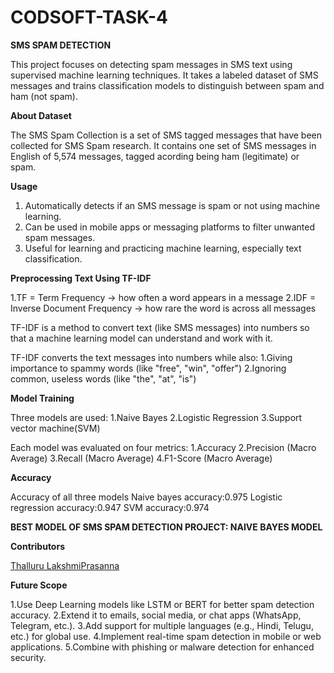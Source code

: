 # CODSOFT-TASK-4
**SMS SPAM DETECTION** 

This project focuses on detecting spam messages in SMS text using supervised machine learning techniques. It takes a labeled dataset of SMS messages and trains classification models to distinguish between spam and ham (not spam).

**About Dataset**

The SMS Spam Collection is a set of SMS tagged messages that have been collected for SMS Spam research. It contains one set of SMS messages in English of 5,574 messages, tagged acording being ham (legitimate) or spam.

**Usage**

1. Automatically detects if an SMS message is spam or not using machine learning.
2. Can be used in mobile apps or messaging platforms to filter unwanted spam messages.
3. Useful for learning and practicing machine learning, especially text classification.
   
**Preprocessing Text Using TF-IDF**

1.TF = Term Frequency → how often a word appears in a message
2.IDF = Inverse Document Frequency → how rare the word is across all messages

TF-IDF is a method to convert text (like SMS messages) into numbers so that a machine learning model can understand and work with it.

TF-IDF converts the text messages into numbers while also:
1.Giving importance to spammy words (like "free", "win", "offer")
2.Ignoring common, useless words (like "the", "at", "is")

 **Model Training**
 
   Three models are used:
   1.Naive Bayes
   2.Logistic Regression
   3.Support vector machine(SVM)
   
Each model was evaluated on four metrics:
 1.Accuracy
 2.Precision (Macro Average)
 3.Recall (Macro Average)
 4.F1-Score (Macro Average)
 
**Accuracy**

Accuracy of all three models
Naive bayes accuracy:0.975
Logistic regression accuracy:0.947
SVM accuracy:0.974

**BEST MODEL OF SMS SPAM DETECTION PROJECT: NAIVE BAYES MODEL**

**Contributors**

<u>Thalluru LakshmiPrasanna</u>

**Future Scope**

1.Use Deep Learning models like LSTM or BERT for better spam detection accuracy.
2.Extend it to emails, social media, or chat apps (WhatsApp, Telegram, etc.).
3.Add support for multiple languages (e.g., Hindi, Telugu, etc.) for global use.
4.Implement real-time spam detection in mobile or web applications.
5.Combine with phishing or malware detection for enhanced security.


     
